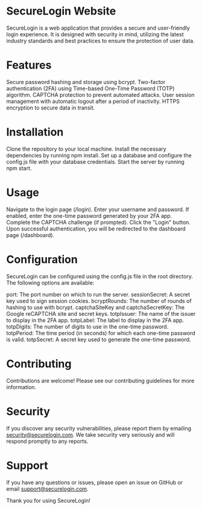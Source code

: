 # SecureLogin Website
SecureLogin is a web application that provides a secure and user-friendly login experience. It is designed with security in mind, utilizing the latest industry standards and best practices to ensure the protection of user data.

# Features
Secure password hashing and storage using bcrypt.
Two-factor authentication (2FA) using Time-based One-Time Password (TOTP) algorithm.
CAPTCHA protection to prevent automated attacks.
User session management with automatic logout after a period of inactivity.
HTTPS encryption to secure data in transit.

# Installation 
Clone the repository to your local machine.
Install the necessary dependencies by running npm install.
Set up a database and configure the config.js file with your database credentials.
Start the server by running npm start.

# Usage
Navigate to the login page (/login).
Enter your username and password.
If enabled, enter the one-time password generated by your 2FA app.
Complete the CAPTCHA challenge (if prompted).
Click the "Login" button.
Upon successful authentication, you will be redirected to the dashboard page (/dashboard).

# Configuration 
SecureLogin can be configured using the config.js file in the root directory. The following options are available:

port: The port number on which to run the server.
sessionSecret: A secret key used to sign session cookies.
bcryptRounds: The number of rounds of hashing to use with bcrypt.
captchaSiteKey and captchaSecretKey: The Google reCAPTCHA site and secret keys.
totpIssuer: The name of the issuer to display in the 2FA app.
totpLabel: The label to display in the 2FA app.
totpDigits: The number of digits to use in the one-time password.
totpPeriod: The time period (in seconds) for which each one-time password is valid.
totpSecret: A secret key used to generate the one-time password.

# Contributing 
Contributions are welcome! Please see our contributing guidelines for more information.

# Security 
If you discover any security vulnerabilities, please report them by emailing security@securelogin.com. We take security very seriously and will respond promptly to any reports.

# Support
If you have any questions or issues, please open an issue on GitHub or email support@securelogin.com.

Thank you for using SecureLogin!
